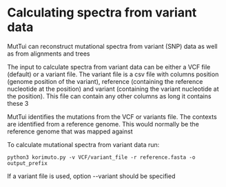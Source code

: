 # Calculating spectra from variant data

MutTui can reconstruct mutational spectra from variant (SNP) data as well as from alignments and trees

The input to calculate spectra from variant data can be either a VCF file (default) or a variant file. The variant file is a csv file with columns position (genome position of the variant), reference (containing the reference nucleotide at the position) and variant (containing the variant nucleotide at the position). This file can contain any other columns as long it contains these 3

MutTui identifies the mutations from the VCF or variants file. The contexts are identified from a reference genome. This would normally be the reference genome that was mapped against

To calculate mutational spectra from variant data run:
```
python3 korimuto.py -v VCF/variant_file -r reference.fasta -o output_prefix
```

If a variant file is used, option --variant should be specified
